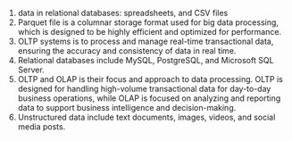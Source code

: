 1. data in relational databases: spreadsheets, and CSV files
2. Parquet file is a columnar storage format used for big data processing, which is designed to be highly efficient and optimized for performance.
3. OLTP systems is to process and manage real-time transactional data, ensuring the accuracy and consistency of data in real time.
4. Relational databases include MySQL, PostgreSQL, and Microsoft SQL Server.
5. OLTP and OLAP is their focus and approach to data processing. OLTP is designed for handling high-volume transactional data for day-to-day business operations, while OLAP is focused on analyzing and reporting data to support business intelligence and decision-making.
6. Unstructured data include text documents, images, videos, and social media posts.
